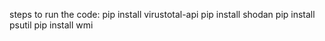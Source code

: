 steps to run the code:
pip install virustotal-api
pip install shodan
pip install psutil
pip install wmi
